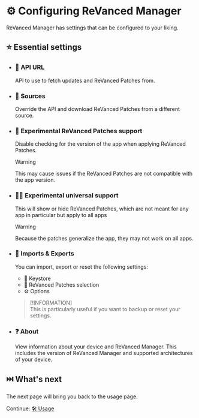 # ⚙️ Configuring ReVanced Manager

ReVanced Manager has settings that can be configured to your liking.

## ⭐ Essential settings

- ### 🔗 API URL

  API to use to fetch updates and ReVanced Patches from.

- ### 🧬 Sources

  Override the API and download ReVanced Patches from a different source.

- ### 🧪 Experimental ReVanced Patches support

  Disable checking for the version of the app when applying ReVanced Patches.
  
  > [!WARNING]  
  > This may cause issues if the ReVanced Patches are not compatible with the app version.

- ### 🧑‍🔬 Experimental universal support

  This will show or hide ReVanced Patches, which are not meant for any app in particular but apply to all apps
 
  > [!WARNING]  
  > Because the patches generalize the app, they may not work on all apps.

- ### 💾 Imports & Exports

  You can import, export or reset the following settings:

  - 🔑 Keystore
  - 📄 ReVanced Patches selection
  - ⚙️ Options

  > [!INFORMATION]  
  > This is particularly useful if you want to backup or reset your settings.

- ### ❓ About

  View information about your device and ReVanced Manager. This includes the version of ReVanced Manager and supported architectures of your device.

## ⏭️ What's next

The next page will bring you back to the usage page.

Continue: [🛠️ Usage](2_usage.md)
